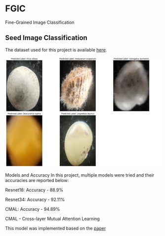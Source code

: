 # FGIC
Fine-Grained Image Classification

## Seed Image Classification
The dataset used for this project is available [here](https://www.nature.com/articles/s41597-024-03176-5#ref-CR30).

![Predicted Samples.](/assets/prediction.png)



Models and Accuracy
In this project, multiple models were tried and their accuracies are reported below:

Resnet18: Accuracy - 88.9%

Resnet34: Accuracy - 92.11%

CMAL: Accuracy - 94.89%

CMAL - Cross-layer Mutual Attention Learning

This model was implemented based on the [paper](https://www.sciencedirect.com/science/article/pii/S0031320323002509) 